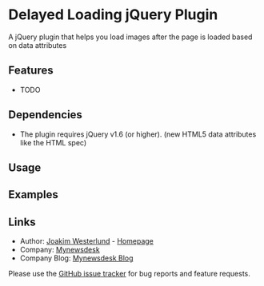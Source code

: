 Delayed Loading jQuery Plugin
=========================

A jQuery plugin that helps you load images after the page is loaded based on data attributes

Features
--------

* TODO


Dependencies
------------

* The plugin requires jQuery v1.6 (or higher). (new HTML5 data attributes like the HTML spec)

Usage
-----

Examples
-----

Links
-----

* Author:  [Joakim Westerlund](http://github.com/jorkas) - [Homepage](http://joakim-westerlund.se)
* Company: [Mynewsdesk](http://www.mynewsdesk.com)
* Company Blog: [Mynewsdesk Blog](http://devcorner.mynewsdesk.com)

Please use the [GitHub issue tracker](https://github.com/jorkas/jquery-delayed-image-loading-plugin/issues) for bug
reports and feature requests.
